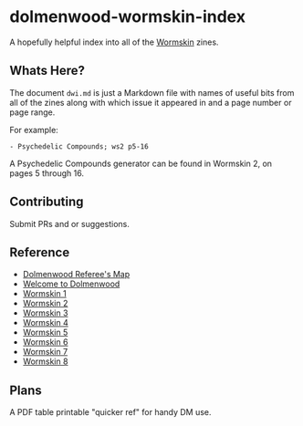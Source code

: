 # dolmenwood-wormskin-index

A hopefully helpful index into all of the [Wormskin](https://www.drivethrurpg.com/product/231189/Everything-Dolmenwood-PDF-BUNDLE) zines. 

## Whats Here?

The document `dwi.md` is just a Markdown file with names of useful bits from all of the zines along with which issue it appeared in and a page number or page range.

For example:

```
- Psychedelic Compounds; ws2 p5-16
```

A Psychedelic Compounds generator can be found in Wormskin 2, on pages 5 through 16.

## Contributing

Submit PRs and or suggestions.

## Reference

- [Dolmenwood Referee's Map](https://necroticgnome.com/collections/free-downloads/products/dolmenwood-referees-map-pdf)
- [Welcome to Dolmenwood](https://necroticgnome.com/collections/free-downloads/products/welcome-to-dolmenwood)
- [Wormskin 1](https://www.drivethrurpg.com/product/168614/Wormskin-Issue-1)
- [Wormskin 2](https://www.drivethrurpg.com/product/176892/Wormskin-Issue-2)
- [Wormskin 3](https://www.drivethrurpg.com/product/187215/Wormskin-Issue-3)
- [Wormskin 4](https://www.drivethrurpg.com/product/199095/Wormskin-Issue-4)
- [Wormskin 5](https://www.drivethrurpg.com/product/205196/Wormskin-Issue-5)
- [Wormskin 6](https://www.drivethrurpg.com/product/211614/Wormskin-Issue-6)
- [Wormskin 7](https://www.drivethrurpg.com/product/219653/Wormskin-Issue-7)
- [Wormskin 8](https://www.drivethrurpg.com/product/234162/Wormskin-Issue-8)

## Plans

A PDF table printable "quicker ref" for handy DM use.